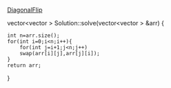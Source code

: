 [DiagonalFlip](https://www.interviewbit.com/problems/diagonal-flip/)


vector<vector<int> > Solution::solve(vector<vector<int> > &arr) 
{

    int n=arr.size();
    for(int i=0;i<n;i++){
        for(int j=i+1;j<n;j++)
        swap(arr[i][j],arr[j][i]);
    }
    return arr;
}


